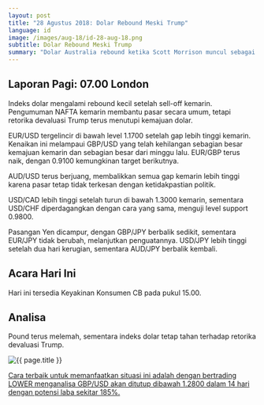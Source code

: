 ```yaml
---
layout: post
title: "28 Agustus 2018: Dolar Rebound Meski Trump"
language: id
image: /images/aug-18/id-28-aug-18.png
subtitle: Dolar Rebound Meski Trump
summary: "Dolar Australia rebound ketika Scott Morrison muncul sebagai Perdana Menteri baru. AUD/USD turun tajam kemarin, tetapi pasangan telah memulihkan separuh kerugian pagi ini"
---
```

## Laporan Pagi: 07.00 London

Indeks dolar mengalami rebound kecil setelah sell-off kemarin. Pengumuman NAFTA kemarin membantu pasar secara umum, tetapi retorika devaluasi Trump terus menutupi kemajuan dolar.

EUR/USD tergelincir di bawah level 1.1700 setelah gap lebih tinggi kemarin. Kenaikan ini melampaui GBP/USD yang telah kehilangan sebagian besar kemajuan kemarin dan sebagian besar dari minggu lalu. EUR/GBP terus naik, dengan 0.9100 kemungkinan target berikutnya.

AUD/USD terus berjuang, membalikkan semua gap kemarin lebih tinggi karena pasar tetap tidak terkesan dengan ketidakpastian politik.

USD/CAD lebih tinggi setelah turun di bawah 1.3000 kemarin, sementara USD/CHF diperdagangkan dengan cara yang sama, menguji level support 0.9800.

Pasangan Yen dicampur, dengan GBP/JPY berbalik sedikit, sementara EUR/JPY tidak berubah, melanjutkan penguatannya. USD/JPY lebih tinggi setelah dua hari kerugian, sementara AUD/JPY berbalik kembali.

## Acara Hari Ini

Hari ini tersedia Keyakinan Konsumen CB pada pukul 15.00.

## Analisa

Pound terus melemah, sementara indeks dolar tetap tahan terhadap retorika devaluasi Trump.

<img src="{{ site.url }}/images/aug-18/id-28-aug-18.png" alt="{{ page.title }}" title="{{ page.title }}">

<a href="%LINK%%currency=USD&market=forex&underlying=frxGBPUSD&formname=higherlower&duration_units=d&duration_amount=14&expiry_type=duration&amount=10&amount_type=stake&barrier=1.2800" target="_blank" rel="noopener noreferrer nofollow">Cara terbaik untuk memanfaatkan situasi ini adalah dengan bertrading LOWER menganalisa GBP/USD akan ditutup dibawah 1.2800 dalam 14 hari dengan potensi laba sekitar 185%.</a>
